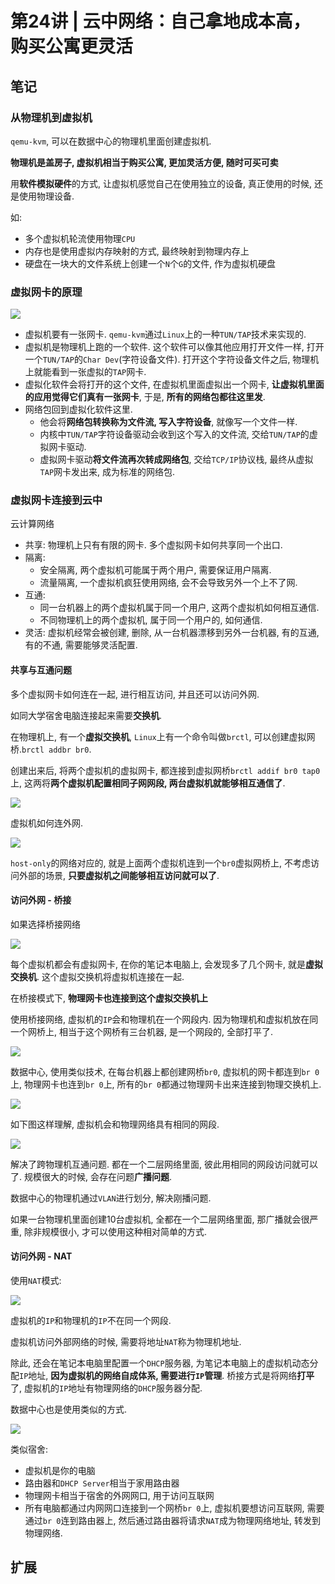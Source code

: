 # 第24讲 | 云中网络：自己拿地成本高，购买公寓更灵活

## 笔记

### 从物理机到虚拟机

`qemu-kvm`, 可以在数据中心的物理机里面创建虚拟机.

**物理机是盖房子, 虚拟机相当于购买公寓, 更加灵活方便, 随时可买可卖**

用**软件模拟硬件**的方式, 让虚拟机感觉自己在使用独立的设备, 真正使用的时候, 还是使用物理设备.

如:

* 多个虚拟机轮流使用物理`CPU`
* 内存也是使用虚拟内存映射的方式, 最终映射到物理内存上
* 硬盘在一块大的文件系统上创建一个`N`个`G`的文件, 作为虚拟机硬盘

### 虚拟网卡的原理

![](./img/24_01.jpg)

* 虚拟机要有一张网卡. `qemu-kvm`通过`Linux`上的一种`TUN/TAP`技术来实现的.
* 虚拟机是物理机上跑的一个软件. 这个软件可以像其他应用打开文件一样, 打开一个`TUN/TAP`的`Char Dev`(字符设备文件). 打开这个字符设备文件之后, 物理机上就能看到一张虚拟的`TAP`网卡.
* 虚拟化软件会将打开的这个文件, 在虚拟机里面虚拟出一个网卡, **让虚拟机里面的应用觉得它们真有一张网卡**, 于是, **所有的网络包都往这里发**.
* 网络包回到虚拟化软件这里. 
	* 他会将**网络包转换称为文件流, 写入字符设备**, 就像写一个文件一样. 
	* 内核中`TUN/TAP`字符设备驱动会收到这个写入的文件流, 交给`TUN/TAP`的虚拟网卡驱动. 
	* 虚拟网卡驱动**将文件流再次转成网络包**, 交给`TCP/IP`协议栈, 最终从虚拟`TAP`网卡发出来, 成为标准的网络包.

### 虚拟网卡连接到云中

云计算网络

* 共享: 物理机上只有有限的网卡. 多个虚拟网卡如何共享同一个出口.
* 隔离:
	* 安全隔离, 两个虚拟机可能属于两个用户, 需要保证用户隔离.
	* 流量隔离, 一个虚拟机疯狂使用网络, 会不会导致另外一个上不了网.
* 互通:
	* 同一台机器上的两个虚拟机属于同一个用户, 这两个虚拟机如何相互通信.
	* 不同物理机上的两个虚拟机, 属于同一个用户的, 如何通信.
* 灵活: 虚拟机经常会被创建, 删除, 从一台机器漂移到另外一台机器, 有的互通, 有的不通, 需要能够灵活配置.

#### 共享与互通问题

多个虚拟网卡如何连在一起, 进行相互访问, 并且还可以访问外网.

如同大学宿舍电脑连接起来需要**交换机**.

在物理机上, 有一个**虚拟交换机**, `Linux`上有一个命令叫做`brctl`, 可以创建虚拟网桥.`brctl addbr br0`. 

创建出来后, 将两个虚拟机的虚拟网卡, 都连接到虚拟网桥`brctl addif br0 tap0`上, 这两将**两个虚拟机配置相同子网网段, 两台虚拟机就能够相互通信了**.

![](./img/24_02.jpg)

虚拟机如何连外网.

![](./img/24_03.jpg)

`host-only`的网络对应的, 就是上面两个虚拟机连到一个`br0`虚拟网桥上, 不考虑访问外部的场景, **只要虚拟机之间能够相互访问就可以了**.

#### 访问外网 - 桥接

如果选择桥接网络

![](./img/24_04.jpg)

每个虚拟机都会有虚拟网卡, 在你的笔记本电脑上, 会发现多了几个网卡, 就是**虚拟交换机**. 这个虚拟交换机将虚拟机连接在一起. 

在桥接模式下, **物理网卡也连接到这个虚拟交换机上**

使用桥接网络, 虚拟机的`IP`会和物理机在一个网段内. 因为物理机和虚拟机放在同一个网桥上, 相当于这个网桥有三台机器, 是一个网段的, 全部打平了.

![](./img/24_05.jpg)

数据中心, 使用类似技术, 在每台机器上都创建网桥`br0`, 虚拟机的网卡都连到`br 0`上, 物理网卡也连到`br 0`上, 所有的`br 0`都通过物理网卡出来连接到物理交换机上.

![](./img/24_06.jpg)

如下图这样理解, 虚拟机会和物理网络具有相同的网段.

![](./img/24_07.jpg)

解决了跨物理机互通问题. 都在一个二层网络里面, 彼此用相同的网段访问就可以了. 规模很大的时候, 会存在问题**广播问题**.

数据中心的物理机通过`VLAN`进行划分, 解决刚播问题.

如果一台物理机里面创建10台虚拟机, 全都在一个二层网络里面, 那广播就会很严重, 除非规模很小, 才可以使用这种相对简单的方式.

#### 访问外网 - NAT

使用`NAT`模式:

![](./img/24_08.jpg)

虚拟机的`IP`和物理机的`IP`不在同一个网段.

虚拟机访问外部网络的时候, 需要将地址`NAT`称为物理机地址.

除此, 还会在笔记本电脑里配置一个`DHCP`服务器, 为笔记本电脑上的虚拟机动态分配`IP`地址, **因为虚拟机的网络自成体系, 需要进行`IP`管理**. 桥接方式是将网络**打平**了, 虚拟机的`IP`地址有物理网络的`DHCP`服务器分配.

数据中心也是使用类似的方式.

![](./img/24_09.jpg)

类似宿舍:

* 虚拟机是你的电脑
* 路由器和`DHCP Server`相当于家用路由器
* 物理网卡相当于宿舍的外网网口, 用于访问互联网
* 所有电脑都通过内网网口连接到一个网桥`br 0`上, 虚拟机要想访问互联网, 需要通过`br 0`连到路由器上, 然后通过路由器将请求`NAT`成为物理网络地址, 转发到物理网络.

## 扩展